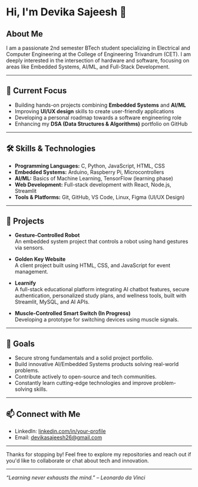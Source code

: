 # Hi, I'm Devika Sajeesh 👋

## About Me
I am a passionate 2nd semester BTech student specializing in Electrical and Computer Engineering at the College of Engineering Trivandrum (CET). I am deeply interested in the intersection of hardware and software, focusing on areas like Embedded Systems, AI/ML, and Full-Stack Development.

---

## 🚀 Current Focus
- Building hands-on projects combining **Embedded Systems** and **AI/ML**
- Improving **UI/UX design** skills to create user-friendly applications
- Developing a personal roadmap towards a software engineering role
- Enhancing my **DSA (Data Structures & Algorithms)** portfolio on GitHub

---

## 🛠️ Skills & Technologies
- **Programming Languages:** C, Python, JavaScript, HTML, CSS
- **Embedded Systems:** Arduino, Raspberry Pi, Microcontrollers
- **AI/ML:** Basics of Machine Learning, TensorFlow (learning phase)
- **Web Development:** Full-stack development with React, Node.js, Streamlit
- **Tools & Platforms:** Git, GitHub, VS Code, Linux, Figma (UI/UX Design)

---

## 📂 Projects
- **Gesture-Controlled Robot**  
  An embedded system project that controls a robot using hand gestures via sensors.

- **Golden Key Website**  
  A client project built using HTML, CSS, and JavaScript for event management.

- **Learnify**  
  A full-stack educational platform integrating AI chatbot features, secure authentication, personalized study plans, and wellness tools, built with Streamlit, MySQL, and AI APIs.

- **Muscle-Controlled Smart Switch (In Progress)**  
  Developing a prototype for switching devices using muscle signals.

---

## 🎯 Goals
- Secure strong fundamentals and a solid project portfolio.
- Build innovative AI/Embedded Systems products solving real-world problems.
- Contribute actively to open-source and tech communities.
- Constantly learn cutting-edge technologies and improve problem-solving skills.

---

## 📫 Connect with Me
- LinkedIn: [linkedin.com/in/your-profile](https://www.linkedin.com/in/devika-jayalakshmi-sajeesh/)
- Email: devikasajeesh26@gmail.com

---

Thanks for stopping by! Feel free to explore my repositories and reach out if you'd like to collaborate or chat about tech and innovation.

---

*“Learning never exhausts the mind.” – Leonardo da Vinci*

